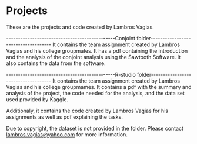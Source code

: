 # Projects
These are the projects and code created by Lambros Vagias.


----------------------------------------------Conjoint folder------------------------------------
It contains the team assignment created by Lambros Vagias and his college groupmates. It has a pdf containing the introduction and the analysis of the conjoint analysis using the 
Sawtooth Software.
It also contains the data from the software.

----------------------------------------------R-studio folder------------------------------------
It contains the team assignment created by Lambros Vagias and his college groupmames. It contains a pdf with the summary and analysis of the project, the code needed for the analysis, and the data set used provided by Kaggle.

Additionaly, it contains the code created by Lambros Vagias for his assignments as well as pdf explaining the tasks. 


Due to copyright, the dataset is not provided in the folder. Please contact lambros.vagias@yahoo.com for more information. 

